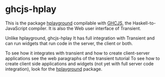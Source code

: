 ghcjs-hplay
==========

This is the package [hplayground](https://github.com/agocorona/hplayground) compilable with [GHCJS](https://github.com/ghcjs), the Haskell-to-JavaScript compiler. It is also the Web user interface of Transient. 

Unlike hplayground, ghcjs-hplay It has full integration with Transient and can run widgets that run code in the server, the client or both.

To see how it integrates with transient and how to create client-server applications see the web paragraphs of the transient tutorial
To see how to create client side applications and widgets (not yet with full server code integration), look for the  [hplayground](https://github.com/agocorona/hplayground) package.
